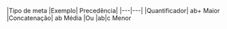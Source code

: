 
|Tipo de meta |Exemplo| Precedência|
|---|---|
|Quantificador| ab+ Maior 
|Concatenação| ab Média 
|Ou |ab\|c Menor
